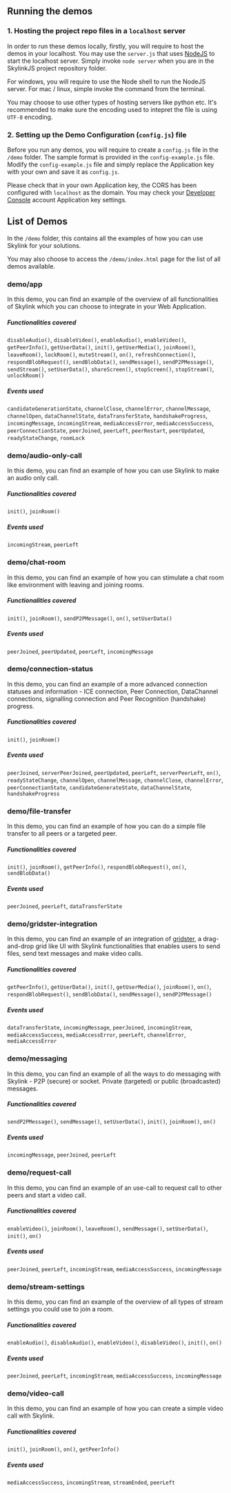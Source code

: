 ## Running the demos
### 1. Hosting the project repo files in a `localhost` server
In order to run these demos locally, firstly, you will require to host the demos in your localhost. You may use the `server.js` that uses [NodeJS](https://nodejs.org) to start the localhost server. Simply invoke `node server` when you are in the SkylinkJS project repository folder.

For windows, you will require to use the Node shell to run the NodeJS server.
For mac / linux, simple invoke the command from the terminal.

You may choose to use other types of hosting servers like python etc. It's recommended to make sure the encoding used to intepret the file is using `UTF-8` encoding.

### 2. Setting up the Demo Configuration (`config.js`) file
Before you run any demos, you will require to create a `config.js` file in the `/demo` folder. The sample format is provided in the `config-example.js` file. Modify the `config-example.js` file and simply replace the Application key with your own and save it as `config.js`.

Please check that in your own Application key, the CORS has been configured with `localhost` as the domain. You may check your [Developer Console](http://developer.temasys.com.sg) account Application key settings.

## List of Demos
In the `/demo` folder, this contains all the examples of how you can use Skylink for your solutions.

You may also choose to access the `/demo/index.html` page for the list of all demos available.

### demo/app
In this demo, you can find an example of the overview of all functionalities of Skylink which you can choose to integrate in your Web Application.

##### Functionalities covered
`disableAudio()`, `disableVideo()`, `enableAudio()`, `enableVideo()`, `getPeerInfo()`, `getUserData()`, `init()`, `getUserMedia()`, `joinRoom()`, `leaveRoom()`, `lockRoom()`, `muteStream()`, `on()`, `refreshConnection()`, `respondBlobRequest()`, `sendBlobData()`, `sendMessage()`, `sendP2PMessage()`, `sendStream()`, `setUserData()`, `shareScreen()`, `stopScreen()`, `stopStream()`, `unlockRoom()`

##### Events used
`candidateGenerationState`, `channelClose`, `channelError`, `channelMessage`, `channelOpen`, `dataChannelState`, `dataTransferState`, `handshakeProgress`, `incomingMessage`, `incomingStream`, `mediaAccessError`, `mediaAccessSuccess`, `peerConnectionState`, `peerJoined`, `peerLeft`, `peerRestart`, `peerUpdated`, `readyStateChange`, `roomLock`

### demo/audio-only-call
In this demo, you can find an example of how you can use Skylink to make an audio only call.

##### Functionalities covered
`init()`, `joinRoom()`

##### Events used
`incomingStream`, `peerLeft`

### demo/chat-room
In this demo, you can find an example of how you can stimulate a chat room like environment with leaving and joining rooms.

##### Functionalities covered
`init()`, `joinRoom()`, `sendP2PMessage()`, `on()`, `setUserData()`

##### Events used
`peerJoined`, `peerUpdated`, `peerLeft`, `incomingMessage`

### demo/connection-status
In this demo, you can find an example of a more advanced connection statuses and information - ICE connection, Peer Connection, DataChannel connections, signalling connection and Peer Recognition (handshake) progress.

##### Functionalities covered
`init()`, `joinRoom()`

##### Events used
`peerJoined`, `serverPeerJoined`, `peerUpdated`, `peerLeft`, `serverPeerLeft`, `on()`, `readyStateChange`, `channelOpen`, `channelMessage`, `channelClose`, `channelError`, `peerConnectionState`, `candidateGenerateState`, `dataChannelState`, `handshakeProgress`

### demo/file-transfer
In this demo, you can find an example of how you can do a simple file transfer to all peers or a targeted peer.

##### Functionalities covered
`init()`, `joinRoom()`, `getPeerInfo()`, `respondBlobRequest()`, `on()`, `sendBlobData()`

##### Events used
`peerJoined`, `peerLeft`, `dataTransferState`

### demo/gridster-integration
In this demo, you can find an example of an integration of [gridster](http://gridster.net/), a drag-and-drop grid like UI with Skylink functionalities that enables users to send files, send text messages and make video calls.

##### Functionalities covered
`getPeerInfo()`, `getUserData()`, `init()`, `getUserMedia()`, `joinRoom()`,  `on()`, `respondBlobRequest()`, `sendBlobData()`, `sendMessage()`, `sendP2PMessage()`

##### Events used
`dataTransferState`, `incomingMessage`, `peerJoined`, `incomingStream`, `mediaAccessSuccess`, `mediaAccessError`, `peerLeft`, `channelError`, `mediaAccessError`

### demo/messaging
In this demo, you can find an example of all the ways to do messaging with Skylink - P2P (secure) or socket. Private (targeted) or public (broadcasted) messages.

##### Functionalities covered
`sendP2PMessage()`, `sendMessage()`, `setUserData()`, `init()`, `joinRoom()`,  `on()`

##### Events used
`incomingMessage`, `peerJoined`, `peerLeft`

### demo/request-call
In this demo, you can find an example of an use-call to request call to other peers and start a video call.

##### Functionalities covered
`enableVideo()`, `joinRoom()`, `leaveRoom()`, `sendMessage()`, `setUserData()`, `init()`, `on()`

##### Events used
`peerJoined`, `peerLeft`, `incomingStream`, `mediaAccessSuccess`, `incomingMessage`

### demo/stream-settings
In this demo, you can find an example of the overview of all types of stream settings you could use to join a room.

##### Functionalities covered
`enableAudio()`, `disableAudio()`, `enableVideo()`, `disableVideo()`, `init()`, `on()`

##### Events used
`peerJoined`, `peerLeft`, `incomingStream`, `mediaAccessSuccess`, `incomingMessage`


### demo/video-call
In this demo, you can find an example of how you can create a simple video call with Skylink.

##### Functionalities covered
`init()`, `joinRoom()`, `on()`, `getPeerInfo()`

##### Events used
`mediaAccessSuccess`, `incomingStream`, `streamEnded`, `peerLeft`